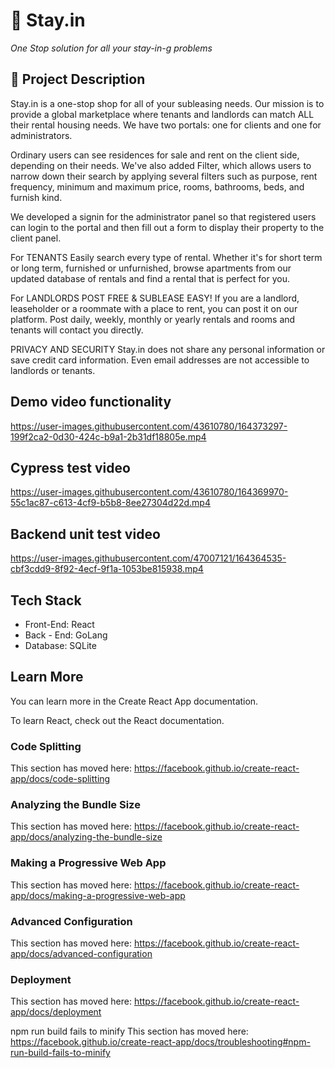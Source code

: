 
# 🏡 Stay.in
*One Stop solution for all your stay-in-g problems*
## 📝 Project Description
Stay.in is a one-stop shop for all of your subleasing needs. Our mission is to provide a global marketplace where tenants and landlords can match ALL their rental housing needs.
We have two portals: one for clients and one for administrators.

Ordinary users can see residences for sale and rent on the client side, depending on their needs. We've also added Filter, which allows users to narrow down their search by applying several filters such as purpose, rent frequency, minimum and maximum price, rooms, bathrooms, beds, and furnish kind.

We developed a signin for the administrator panel so that registered users can login to the portal and then fill out a form to display their property to the client panel.

For TENANTS
Easily search every type of rental. Whether it's for short term or long term, furnished or unfurnished, browse apartments from our updated database of rentals and find a rental that is perfect for you.

For LANDLORDS
POST FREE & SUBLEASE EASY! If you are a landlord, leaseholder or a roommate with a place to rent, you can post it on our platform. Post daily, weekly, monthly or yearly rentals and rooms and tenants will contact you directly.

PRIVACY AND SECURITY
Stay.in does not share any personal information or save credit card information. Even email addresses are not accessible to landlords or tenants.

## Demo video functionality


https://user-images.githubusercontent.com/43610780/164373297-199f2ca2-0d30-424c-b9a1-2b31df18805e.mp4


## Cypress test video


https://user-images.githubusercontent.com/43610780/164369970-55c1ac87-c613-4cf9-b5b8-8ee27304d22d.mp4



## Backend unit test video


https://user-images.githubusercontent.com/47007121/164364535-cbf3cdd9-8f92-4ecf-9f1a-1053be815938.mp4

## Tech Stack
- Front-End: React
- Back - End: GoLang
- Database: SQLite

## Learn More
You can learn more in the Create React App documentation.

To learn React, check out the React documentation.

### Code Splitting
This section has moved here: https://facebook.github.io/create-react-app/docs/code-splitting

### Analyzing the Bundle Size
This section has moved here: https://facebook.github.io/create-react-app/docs/analyzing-the-bundle-size

### Making a Progressive Web App
This section has moved here: https://facebook.github.io/create-react-app/docs/making-a-progressive-web-app

### Advanced Configuration
This section has moved here: https://facebook.github.io/create-react-app/docs/advanced-configuration

### Deployment
This section has moved here: https://facebook.github.io/create-react-app/docs/deployment

npm run build fails to minify
This section has moved here: https://facebook.github.io/create-react-app/docs/troubleshooting#npm-run-build-fails-to-minify
